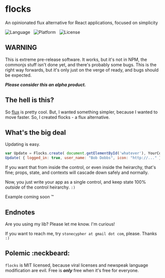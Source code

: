 flocks
======

An opinionated flux alternative for React applications, focused on simplicity

![Language](http://img.shields.io/badge/Language-Javascript/JSX-000000.svg) &nbsp;
![Platform](http://img.shields.io/badge/Platform-Node-000000.svg) &nbsp;
![License](http://img.shields.io/badge/License-MIT-000055.svg)





WARNING
-------

This is extreme pre-release software.  It works, but it's not in NPM, the commonjs stuff isn't done yet, and there's probably some bugs.  This is the right way forwards, but it's only just on the verge of ready, and bugs should be expected.

***Please consider this an alpha product.***



The hell is this?
-----------------

So [flux](http://facebook.github.io/flux/) is pretty cool.  But, I wanted something simpler, because I wanted to move faster.  So, I created flocks - a flux alternative.



What's the big deal
-------------------

Updating is easy.

```javascript
var Update = Flocks.create( document.getElementById('whatever'), YourControl );
Update( { logged_in: true, user_name: "Bob Dobbs", icon: "http://..." } );
```

If you want that from inside the control, or even inside the heirarchy, that's fine; props, state, and contexts will cascade down safely and normally.

Now, you just write your app as a single control, and keep state 100% *outside* of the control heirarchy.  `:)`

Example coming soon &trade;



Endnotes
--------

Are you using my lib?  Please let me know.  I'm curious!

If you want to reach me, try `stonecypher at gmail dot com`, please.  Thanks `:)`



Polemic :neckbeard:
-------------------

`flocks` is MIT licensed, because viral licenses and newspeak language modification are evil.  Free is ***only*** free when it's free for everyone.

